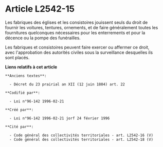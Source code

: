 # Article L2542-15

Les fabriques des églises et les consistoires jouissent seuls du droit de fournir les voitures, tentures, ornements, et de
faire généralement toutes les fournitures quelconques nécessaires pour les enterrements et pour la décence ou la pompe des
funérailles.

Les fabriques et consistoires peuvent faire exercer ou affermer ce droit, avec l'approbation des autorités civiles sous la
surveillance desquelles ils sont placés.

**Liens relatifs à cet article**

	**Anciens textes**:

	  - Décret du 23 prairial an XII (12 juin 1804) art. 22

	**Codifié par**:

	  - Loi n°96-142 1996-02-21

	**Créé par**:

	  - Loi n°96-142 1996-02-21 jorf 24 février 1996

	**Cité par**:

	  - Code général des collectivités territoriales - art. L2542-16 (V)
	  - Code général des collectivités territoriales - art. L2542-18 (V)
